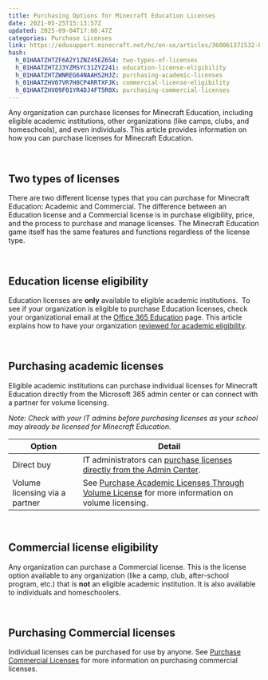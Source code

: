 ```yaml
---
title: Purchasing Options for Minecraft Education Licenses
date: 2021-05-25T15:13:57Z
updated: 2025-09-04T17:08:47Z
categories: Purchase Licenses
link: https://edusupport.minecraft.net/hc/en-us/articles/360061371532-Purchasing-Options-for-Minecraft-Education-Licenses
hash:
  h_01HAATZHTZF6A2Y1ZNZ45EZ6S4: two-types-of-licenses
  h_01HAATZHTZJ3YZMSYC31ZYZ241: education-license-eligibility
  h_01HAATZHTZWNREG64NAAHS2HJZ: purchasing-academic-licenses
  h_01HAATZHV07VR7H0CP4RRTXFJK: commercial-license-eligibility
  h_01HAATZHV09F01YR4DJ4FT5R0X: purchasing-commercial-licenses
---
```


Any organization can purchase licenses for Minecraft Education, including eligible academic institutions, other organizations (like camps, clubs, and homeschools), and even individuals. This article provides information on how you can purchase licenses for Minecraft Education. 

 

## Two types of licenses

There are two different license types that you can purchase for Minecraft Education: Academic and Commercial. The difference between an Education license and a Commercial license is in purchase eligibility, price, and the process to purchase and manage licenses. The Minecraft Education game itself has the same features and functions regardless of the license type.

 

## Education license eligibility

Education licenses are **only** available to eligible academic institutions.  To see if your organization is eligible to purchase Education licenses, check your organizational email at the [Office 365 Education](https://www.microsoft.com/en-us/education/products/office) page. This article explains how to have your organization [reviewed for academic eligibility](https://learn.microsoft.com/en-us/microsoft-365/commerce/subscriptions/verify-academic-eligibility?view=o365-worldwide).

 

## Purchasing academic licenses

Eligible academic institutions can purchase individual licenses for Minecraft Education directly from the Microsoft 365 admin center or can connect with a partner for volume licensing.

*Note: Check with your IT admins before purchasing licenses as your school may already be licensed for Minecraft Education.*

| **Option** | **Detail** |
|----|----|
| Direct buy | IT administrators can [purchase licenses directly from the Admin Center](./Purchase-Academic-Licenses-Directly.md).  |
| Volume licensing via a partner | See [Purchase Academic Licenses Through Volume License](https://www.microsoft.com/en-us/licensing/licensing-programs/licensing-for-industries?rtc=1&activetab=licensing-for-industries-pivot:primaryr3) for more information on volume licensing. |

 

## Commercial license eligibility

Any organization can purchase a Commercial license. This is the license option available to any organization (like a camp, club, after-school program, etc.) that is **not** an eligible academic institution. It is also available to individuals and homeschoolers.

 

## Purchasing Commercial licenses

Individual licenses can be purchased for use by anyone. See [Purchase Commercial Licenses](./Purchase-Commercial-Licenses.md) for more information on purchasing commercial licenses.
